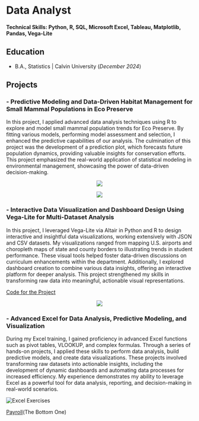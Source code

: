 # Data Analyst

#### Technical Skills: Python, R, SQL, Microsoft Excel, Tableau, Matplotlib, Pandas, Vega-Lite

## Education
- B.A., Statistics | Calvin University (_December 2024_)

## Projects
### - Predictive Modeling and Data-Driven Habitat Management for Small Mammal Populations in Eco Preserve

In this project, I applied advanced data analysis techniques using R to explore and model small mammal population trends for Eco Preserve. By fitting various models, performing model assessment and selection, I enhanced the predictive capabilities of our analysis. The culmination of this project was the development of a prediction plot, which forecasts future population dynamics, providing valuable insights for conservation efforts. This project emphasized the real-world application of statistical modeling in environmental management, showcasing the power of data-driven decision-making.

<p align="center">
  <img src="https://github.com/user-attachments/assets/678c59e2-4df4-4649-9061-29c3c9be87d3">
</p>

<p align="center">
  <img src="https://github.com/user-attachments/assets/615e705c-b261-40c0-b2e4-a63c3a7ea225">
</p>

### - Interactive Data Visualization and Dashboard Design Using Vega-Lite for Multi-Dataset Analysis

In this project, I leveraged Vega-Lite via Altair in Python and R to design interactive and insightful data visualizations, working extensively with JSON and CSV datasets. My visualizations ranged from mapping U.S. airports and choropleth maps of state and county borders to illustrating trends in student performance. These visual tools helped foster data-driven discussions on curriculum enhancements within the department. Additionally, I explored dashboard creation to combine various data insights, offering an interactive platform for deeper analysis. This project strengthened my skills in transforming raw data into meaningful, actionable visual representations.

[Code for the Project](https://colab.research.google.com/drive/1WRXkhWEddf_rm0hdIk1pwo4SK6BsA4SX?usp=sharing)

<p align="center">
  <img src="https://github.com/user-attachments/assets/cc1a13e5-63f7-4567-8041-7851d711f881">
</p>

### - Advanced Excel for Data Analysis, Predictive Modeling, and Visualization

During my Excel training, I gained proficiency in advanced Excel functions such as pivot tables, VLOOKUP, and complex formulas. Through a series of hands-on projects, I applied these skills to perform data analysis, build predictive models, and create data visualizations. These projects involved transforming raw datasets into actionable insights, including the development of dynamic dashboards and automating data processes for increased efficiency. My experience demonstrates my ability to leverage Excel as a powerful tool for data analysis, reporting, and decision-making in real-world scenarios.

![Excel Exercises](https://github.com/user-attachments/assets/622610bb-ca07-4fde-8ddf-154b5a1a10b7)

[Payroll](https://calvincollege-my.sharepoint.com/:x:/r/personal/dh48_calvin_edu/Documents/Excel%20Exercises/Exercise%20Payroll.xlsx?d=w8d0ff4cbe0d14d038402e69102a61feb&csf=1&web=1&e=t6zi1J)(The Bottom One)
